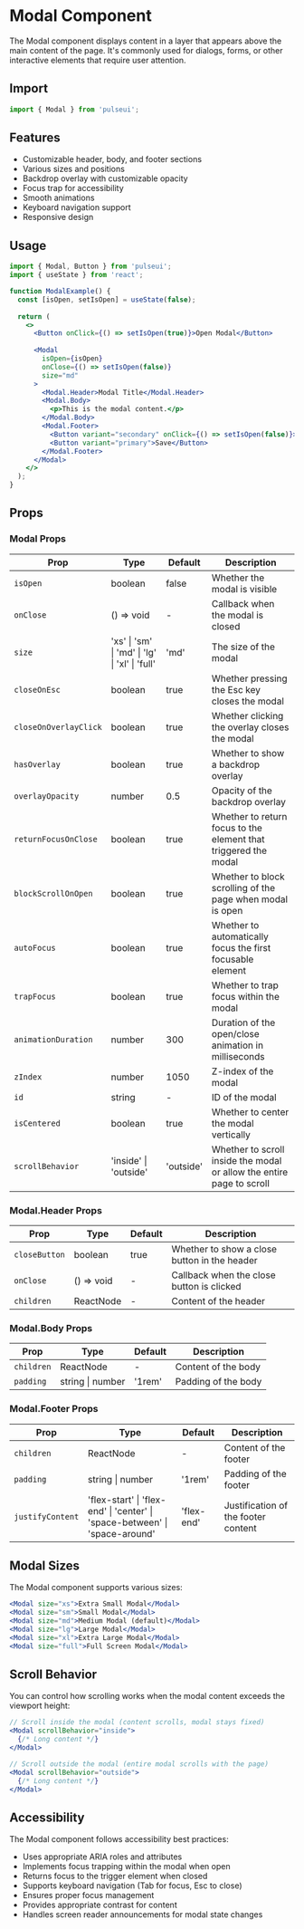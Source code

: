 # Modal Component

The Modal component displays content in a layer that appears above the main content of the page. It's commonly used for dialogs, forms, or other interactive elements that require user attention.

## Import

```jsx
import { Modal } from 'pulseui';
```

## Features

- Customizable header, body, and footer sections
- Various sizes and positions
- Backdrop overlay with customizable opacity
- Focus trap for accessibility
- Smooth animations
- Keyboard navigation support
- Responsive design

## Usage

```jsx
import { Modal, Button } from 'pulseui';
import { useState } from 'react';

function ModalExample() {
  const [isOpen, setIsOpen] = useState(false);
  
  return (
    <>
      <Button onClick={() => setIsOpen(true)}>Open Modal</Button>
      
      <Modal
        isOpen={isOpen}
        onClose={() => setIsOpen(false)}
        size="md"
      >
        <Modal.Header>Modal Title</Modal.Header>
        <Modal.Body>
          <p>This is the modal content.</p>
        </Modal.Body>
        <Modal.Footer>
          <Button variant="secondary" onClick={() => setIsOpen(false)}>Cancel</Button>
          <Button variant="primary">Save</Button>
        </Modal.Footer>
      </Modal>
    </>
  );
}
```

## Props

### Modal Props

| Prop | Type | Default | Description |
|------|------|---------|-------------|
| `isOpen` | boolean | false | Whether the modal is visible |
| `onClose` | () => void | - | Callback when the modal is closed |
| `size` | 'xs' \| 'sm' \| 'md' \| 'lg' \| 'xl' \| 'full' | 'md' | The size of the modal |
| `closeOnEsc` | boolean | true | Whether pressing the Esc key closes the modal |
| `closeOnOverlayClick` | boolean | true | Whether clicking the overlay closes the modal |
| `hasOverlay` | boolean | true | Whether to show a backdrop overlay |
| `overlayOpacity` | number | 0.5 | Opacity of the backdrop overlay |
| `returnFocusOnClose` | boolean | true | Whether to return focus to the element that triggered the modal |
| `blockScrollOnOpen` | boolean | true | Whether to block scrolling of the page when modal is open |
| `autoFocus` | boolean | true | Whether to automatically focus the first focusable element |
| `trapFocus` | boolean | true | Whether to trap focus within the modal |
| `animationDuration` | number | 300 | Duration of the open/close animation in milliseconds |
| `zIndex` | number | 1050 | Z-index of the modal |
| `id` | string | - | ID of the modal |
| `isCentered` | boolean | true | Whether to center the modal vertically |
| `scrollBehavior` | 'inside' \| 'outside' | 'outside' | Whether to scroll inside the modal or allow the entire page to scroll |

### Modal.Header Props

| Prop | Type | Default | Description |
|------|------|---------|-------------|
| `closeButton` | boolean | true | Whether to show a close button in the header |
| `onClose` | () => void | - | Callback when the close button is clicked |
| `children` | ReactNode | - | Content of the header |

### Modal.Body Props

| Prop | Type | Default | Description |
|------|------|---------|-------------|
| `children` | ReactNode | - | Content of the body |
| `padding` | string \| number | '1rem' | Padding of the body |

### Modal.Footer Props

| Prop | Type | Default | Description |
|------|------|---------|-------------|
| `children` | ReactNode | - | Content of the footer |
| `padding` | string \| number | '1rem' | Padding of the footer |
| `justifyContent` | 'flex-start' \| 'flex-end' \| 'center' \| 'space-between' \| 'space-around' | 'flex-end' | Justification of the footer content |

## Modal Sizes

The Modal component supports various sizes:

```jsx
<Modal size="xs">Extra Small Modal</Modal>
<Modal size="sm">Small Modal</Modal>
<Modal size="md">Medium Modal (default)</Modal>
<Modal size="lg">Large Modal</Modal>
<Modal size="xl">Extra Large Modal</Modal>
<Modal size="full">Full Screen Modal</Modal>
```

## Scroll Behavior

You can control how scrolling works when the modal content exceeds the viewport height:

```jsx
// Scroll inside the modal (content scrolls, modal stays fixed)
<Modal scrollBehavior="inside">
  {/* Long content */}
</Modal>

// Scroll outside the modal (entire modal scrolls with the page)
<Modal scrollBehavior="outside">
  {/* Long content */}
</Modal>
```

## Accessibility

The Modal component follows accessibility best practices:
- Uses appropriate ARIA roles and attributes
- Implements focus trapping within the modal when open
- Returns focus to the trigger element when closed
- Supports keyboard navigation (Tab for focus, Esc to close)
- Ensures proper focus management
- Provides appropriate contrast for content
- Handles screen reader announcements for modal state changes
